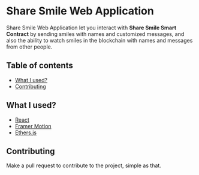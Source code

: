 # Share Smile Web Application

Share Smile Web Application let you interact with **Share Smile Smart Contract** by sending smiles with names and customized messages, and also the ability to watch smiles in the blockchain with names and messages from other people.

## Table of contents
* [What I used?](#whatiused)
* [Contributing](#Contributing)

## What I used?
* [React](https://reactjs.org/)
* [Framer Motion](https://www.framer.com/motion/)
* [Ethers.js](https://docs.ethers.io/v5/)

## Contributing
Make a pull request to contribute to the project, simple as that.
